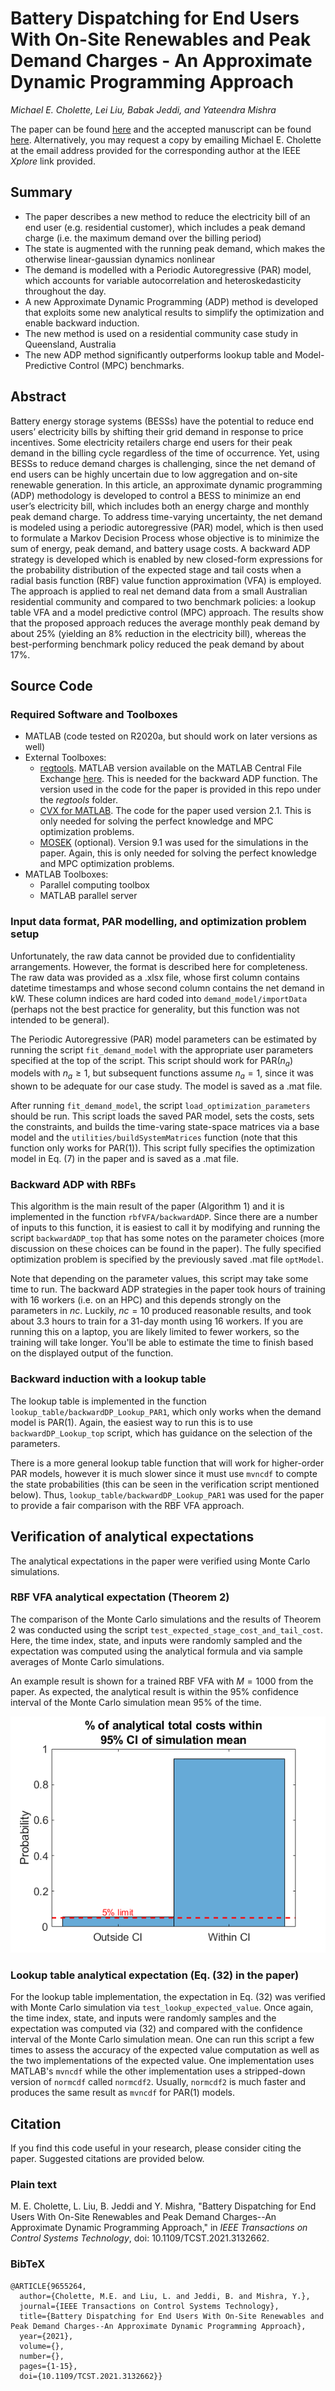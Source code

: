 # Battery Dispatching for End Users With On-Site Renewables and Peak Demand Charges - An Approximate Dynamic Programming Approach
*Michael E. Cholette, Lei Liu, Babak Jeddi, and Yateendra Mishra*

The paper can be found [here](https://ieeexplore.ieee.org/abstract/document/9655264) and the accepted manuscript can be found [here](https://eprints.qut.edu.au/227233/). Alternatively, you may request a copy by emailing Michael E. Cholette at the email address provided for the corresponding author at the IEEE *Xplore* link provided.

## Summary
- The paper describes a new method to reduce the electricity bill of an end user (e.g. residential customer), which includes a peak demand charge (i.e. the maximum demand over the billing period)
- The state is augmented with the running peak demand, which makes the otherwise linear-gaussian dynamics nonlinear
- The demand is modelled with a Periodic Autoregressive (PAR) model, which accounts for variable autocorrelation and heteroskedasticity throughout the day.
- A new Approximate Dynamic Programming (ADP) method is developed that exploits some new analytical results to simplify the optimization and enable backward induction.
- The new method is used on a residential community case study in Queensland, Australia
- The new ADP method significantly outperforms lookup table and Model-Predictive Control (MPC) benchmarks. 

## Abstract
Battery energy storage systems (BESSs) have the potential to reduce end users’ electricity bills by shifting their grid demand in response to price incentives. Some electricity retailers charge end users for their peak demand in the billing cycle regardless of the time of occurrence. Yet, using BESSs to reduce demand charges is challenging, since the net demand of end users can be highly uncertain due to low aggregation and on-site renewable generation. In this article, an approximate dynamic programming (ADP) methodology is developed to control a BESS to minimize an end user’s electricity bill, which includes both an energy charge and monthly peak demand charge. To address time-varying uncertainty, the net demand is modeled using a periodic autoregressive (PAR) model, which is then used to formulate a Markov Decision Process whose objective is to minimize the sum of energy, peak demand, and battery usage costs. A backward ADP strategy is developed which is enabled by new closed-form expressions for the probability distribution of the expected stage and tail costs when a radial basis function (RBF) value function approximation (VFA) is employed. The approach is applied to real net demand data from a small Australian residential community and compared to two benchmark policies: a lookup table VFA and a model predictive control (MPC) approach. The results show that the proposed approach reduces the average monthly peak demand by about 25% (yielding an 8% reduction in the electricity bill), whereas the best-performing benchmark policy reduced the peak demand by about 17%.

## Source Code 
### Required Software and Toolboxes 
- MATLAB (code tested on R2020a, but should work on later versions as well)
- External Toolboxes: 
  - [regtools](http://www2.compute.dtu.dk/~pcha/Regutools/). MATLAB version available on the MATLAB Central File Exchange [here](https://www.mathworks.com/matlabcentral/fileexchange/52-regtools). This is needed for the backward ADP function. The version used in the code for the paper is provided in this repo under the *regtools* folder.
  - [CVX for MATLAB](http://cvxr.com/cvx/). The code for the paper used version 2.1. This is only needed for solving the perfect knowledge and MPC optimization problems.
  - [MOSEK](https://www.mosek.com/downloads/) (optional). Version 9.1 was used for the simulations in the paper. Again, this is only needed for solving the perfect knowledge and MPC optimization problems.
- MATLAB Toolboxes:
  - Parallel computing toolbox
  - MATLAB parallel server 

### Input data format, PAR modelling, and optimization problem setup
Unfortunately, the raw data cannot be provided due to confidentiality arrangements. However, the format is described here for completeness. The raw data was provided as a .xlsx file, whose first column contains datetime timestamps and whose second column contains the net demand in kW. These column indices are hard coded into `demand_model/importData` (perhaps not the best practice for generality, but this function was not intended to be general).

The Periodic Autoregressive (PAR) model parameters can be estimated by running the script `fit_demand_model` with the appropriate user parameters specified at the top of the script. This script should work for PAR($n_a$) models with $n_a\geq 1$, but subsequent functions assume $n_a=1$, since it was shown to be adequate for our case study. The model is saved as a .mat file. 

After running `fit_demand_model`, the script `load_optimization_parameters` should be run. This script loads the saved PAR model, sets the costs, sets the constraints, and builds the time-varing state-space matrices via a base model and the `utilities/buildSystemMatrices` function (note that this function only works for PAR(1)). This script fully specifies the optimization model in Eq. (7) in the paper and is saved as a .mat file. 

### Backward ADP with RBFs
This algorithm is the main result of the paper (Algorithm 1) and it is implemented in the function `rbfVFA/backwardADP`. Since there are a number of inputs to this function, it is easiest to call it by modifying and running the script `backwardADP_top` that has some notes on the parameter choices (more discussion on these choices can be found in the paper). The fully specified optimization problem is specified by the previously saved .mat file `optModel`.

Note that depending on the parameter values, this script may take some time to run. The backward ADP strategies in the paper took hours of training with 16 workers (i.e. on an HPC) and this depends strongly on the parameters in $nc$. Luckily, $nc=10$ produced reasonable results, and took about 3.3 hours to train for a 31-day month using 16 workers. If you are running this on a laptop, you are likely limited to fewer workers, so the training will take longer. You'll be able to estimate the time to finish based on the displayed output of the function.   

### Backward induction with a lookup table
The lookup table is implemented in the function `lookup_table/backwardDP_Lookup_PAR1`, which only works when the demand model is PAR(1). Again, the easiest way to run this is to use `backwardDP_Lookup_top` script, which has guidance on the selection of the parameters. 

There is a more general lookup table function that will work for higher-order PAR models, however it is much slower since it must use `mvncdf` to compte the state probabilities (this can be seen in the verification script mentioned below). Thus, `lookup_table/backwardDP_Lookup_PAR1` was used for the paper to provide a fair comparison with the RBF VFA approach.

## Verification of analytical expectations
The analytical expectations in the paper were verified using Monte Carlo simulations. 
### RBF VFA analytical expectation (Theorem 2)
The comparison of the Monte Carlo simulations and the results of Theorem 2 was conducted using the script `test_expected_stage_cost_and_tail_cost`. Here, the time index, state, and inputs were randomly sampled and the expectation was computed using the analytical formula and via sample averages of Monte Carlo simulations. 

An example result is shown for a trained RBF VFA with $M=1000$ from the paper. As expected, the analytical result is within the 95% confidence interval of the Monte Carlo simulation mean 95% of the time. 

![Verification of Theorem 2 Formula](figures/verification_of_rbfvfa_m_1000.png)

### Lookup table analytical expectation (Eq. (32) in the paper)
For the lookup table implementation, the expectation in Eq. (32) was verified with Monte Carlo simulation via `test_lookup_expected_value`. Once again, the time index, state, and inputs were randomly samples and the expectation was computed via (32) and compared with the confidence interval of the Monte Carlo simulation mean. One can run this script a few times to assess the accuracy of the expected value computation as well as the two implementations of the expected value. One implementation uses MATLAB's `mvncdf` while the other implementation uses a stripped-down version of `normcdf` called `normcdf2`. Usually, `normcdf2` is much faster and produces the same result as `mvncdf` for PAR(1) models. 

## Citation
If you find this code useful in your research, please consider citing the paper. Suggested citations are provided below.

### Plain text
  M. E. Cholette, L. Liu, B. Jeddi and Y. Mishra, "Battery Dispatching for End Users With On-Site Renewables and Peak Demand Charges--An Approximate Dynamic Programming Approach," in *IEEE Transactions on Control Systems Technology*, doi: 10.1109/TCST.2021.3132662.

### BibTeX
  ~~~
  @ARTICLE{9655264,
    author={Cholette, M.E. and Liu, L. and Jeddi, B. and Mishra, Y.},
    journal={IEEE Transactions on Control Systems Technology}, 
    title={Battery Dispatching for End Users With On-Site Renewables and Peak Demand Charges--An Approximate Dynamic Programming Approach}, 
    year={2021},
    volume={},
    number={},
    pages={1-15},
    doi={10.1109/TCST.2021.3132662}}
  ~~~

